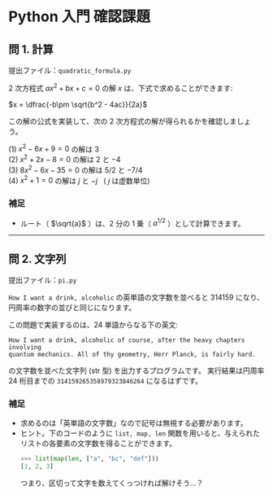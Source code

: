 # Python 入門 確認課題

## 問 1. 計算

提出ファイル：`quadratic_formula.py`

2 次方程式 $ax^2+bx+c=0$ の解 $x$ は、下式で求めることができます:

$x = \dfrac{-b\pm \sqrt{b^2 - 4ac}}{2a}$

この解の公式を実装して、次の 2 次方程式の解が得られるかを確認しましょう。

(1) $x^2-6x+9=0$ の解は $3$  
(2) $x^2+2x-8=0$ の解は $2$ と $-4$  
(3) $8x^2-6x-35=0$ の解は $5/2$ と $-7/4$  
(4) $x^2+1=0$ の解は $j$ と $-j$ &nbsp; ( $j$ は虚数単位)

<!-- (x-3)^2 -->
<!-- (x-2)(x+4) -->
<!-- (2x-5)(4x+7) -->
<!-- (x+j)(x-j) -->

### 補足

- ルート（ $\sqrt{a}$ ）は、2 分の 1 乗（ $a^{1/2}$ ）として計算できます。

---

## 問 2. 文字列

提出ファイル：`pi.py`

`How I want a drink, alcoholic` の英単語の文字数を並べると 314159 になり、円周率の数字の並びと同じになります。

この問題で実装するのは、24 単語からなる下の英文:

```
How I want a drink, alcoholic of course, after the heavy chapters involving
quantum mechanics. All of thy geometry, Herr Planck, is fairly hard.
```

の文字数を並べた文字列 (str 型) を出力するプログラムです。
実行結果は円周率 24 桁目までの `314159265358979323846264` になるはずです。

### 補足

- 求めるのは「英単語の文字数」なので記号は無視する必要があります。
-  ヒント。下のコードのように `list, map, len` 関数を用いると、与えられたリストの各要素の文字数を得ることができます。
    ```python
    >>> list(map(len, ["a", "bc", "def"]))
    [1, 2, 3]
    ```
    つまり、区切って文字を数えてくっつければ解けそう…？